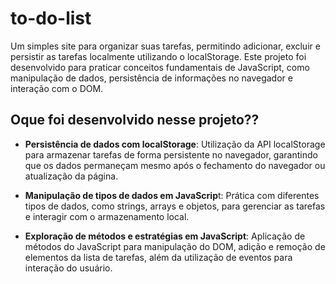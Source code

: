 # to-do-list
Um simples site para organizar suas tarefas, permitindo adicionar, excluir e persistir as tarefas localmente utilizando o localStorage. Este projeto foi desenvolvido para praticar conceitos fundamentais de JavaScript, como manipulação de dados, persistência de informações no navegador e interação com o DOM.

## Oque foi desenvolvido nesse projeto??
- **Persistência de dados com localStorage**: Utilização da API localStorage para armazenar tarefas de forma persistente no navegador, garantindo que os dados permaneçam mesmo após o fechamento do navegador ou atualização da página.

- **Manipulação de tipos de dados em JavaScrip**t: Prática com diferentes tipos de dados, como strings, arrays e objetos, para gerenciar as tarefas e interagir com o armazenamento local.

- **Exploração de métodos e estratégias em JavaScript**: Aplicação de métodos do JavaScript para manipulação do DOM, adição e remoção de elementos da lista de tarefas, além da utilização de eventos para interação do usuário.
